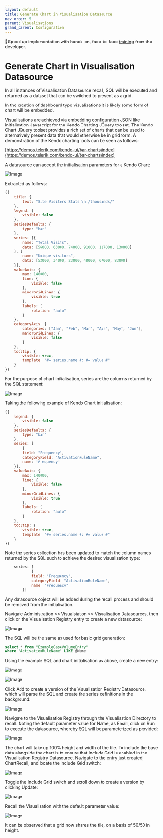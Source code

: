 ```yaml
---
layout: default
title: Generate Chart in Visualisation Datasource
nav_order: 5
parent: Visualisations
grand_parent: Configuration
---
```


🚀Speed up implementation with hands-on, face-to-face [training](https://www.jube.io/jube-training) from the developer.

# Generate Chart in Visualisation Datasource
In all instances of Visualisation Datasource recall, SQL will be executed and returned as a dataset that can be switched to present as a grid.

In the creation of dashboard type visualisations it is likely some form of chart will be embedded.

Visualisations are achieved via embedding configuration JSON like initialisation Javascript for the Kendo Charting JQuery toolset.  The Kendo Chart JQuery toolset provides a rich set of charts that can be used to alternatively present data that would otherwise be in grid form. A demonstration of the Kendo charting tools can be seen as follows:

[https://demos.telerik.com/kendo-ui/bar-charts/index](https://demos.telerik.com/kendo-ui/bar-charts/index)

A datasource can accept the initialisation parameters for a Kendo Chart:

![Image](LocationOfChartInit.png)

Extracted as follows:

``` javascript
({
    title: {
        text: "Site Visitors Stats \n /thousands/"
    },
    legend: {
        visible: false
    },
    seriesDefaults: {
        type: "bar"
    },
    series: [{
        name: "Total Visits",
        data: [56000, 63000, 74000, 91000, 117000, 138000]
    }, {
        name: "Unique visitors",
        data: [52000, 34000, 23000, 48000, 67000, 83000]
    }],
    valueAxis: {
        max: 140000,
        line: {
            visible: false
        },
        minorGridLines: {
            visible: true
        },
        labels: {
            rotation: "auto"
        }
    },
    categoryAxis: {
        categories: ["Jan", "Feb", "Mar", "Apr", "May", "Jun"],
        majorGridLines: {
            visible: false
        }
    },
    tooltip: {
        visible: true,
        template: "#= series.name #: #= value #"
    }
})
```

For the purpose of chart initialisation, series are the columns returned by the SQL statement:

![Image](LocationOfSeries.png)

Taking the following example of Kendo Chart initialisation:

``` javascript
({
    legend: {
        visible: false
    },
    seriesDefaults: {
        type: "bar"
    },
    series: [
        {
        field: "Frequency",
        categoryField: "ActivationRuleName",
        name: "Frequency"
    }],
    valueAxis: {
        max: 140000,
        line: {
            visible: false
        },
        minorGridLines: {
            visible: true
        },
        labels: {
            rotation: "auto"
        }
    },
    tooltip: {
        visible: true,
        template: "#= series.name #: #= value #"
    }
})
```

Note the series collection has been updated to match the column names returned by the SQL such to achieve the desired visualisation type:

``` javascript
    series: [
            {
            field: "Frequency",
            categoryField: "ActivationRuleName",
            name: "Frequency"
        }]
```

Any datasource object will be added during the recall process and should be removed from the initialisation.

Navigate Administration >> Visualsiation >> Visualisation Datasources,  then click on the Visualisation Registry entry to create a new datasource:

![Image](EmptyDatasourceForNewChart.png)

The SQL will be the same as used for basic grid generation:

```sql
select * from "ExampleCaseVolumeEntry"
where "ActivationRuleName" LIKE @Name
```

Using the example SQL and chart initialisation as above, create a new entry:

![Image](ExampleChartTop.png)

![Image](ExampleChartBottom.png)

Click Add to create a version of the Visualisation Registry Datasource, which will parse the SQL and create the series definitions in the background:

![Image](CreatedVersionOfVisualisationRegistryDatasourceWithChart.png)

Navigate to the Visualisation Registry through the Visualisation Directory to recall. Noting the default parameter value for Name, as Email, click on Run to execute the datasource, whereby SQL will be parameterized as provided:

![Image](ChartCreatedInRecall.png)

The chart will take up 100% height and width of the tile. To include the base data alongside the chart is to ensure that Include Grid is enabled in the Visualisation Registry Datasource.  Navigate to the entry just created, ChartRecall, and locate the Include Grid switch:

![Image](LocationOfIncludeGrid.png)

Toggle the Include Grid switch and scroll down to create a version by clicking Update:

![Image](IncludeGridVersion.png)

Recall the Visualisation with the default parameter value:

![Image](SharingTile.png)

It can be observed that a grid now shares the tile, on a basis of 50/50 in height.
